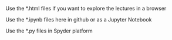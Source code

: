 
Use the *.html files if you want to explore the lectures in a browser

Use the *.ipynb files here in github or as a Jupyter Notebook

Use the *.py files in Spyder platform
